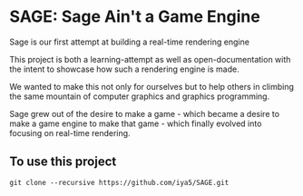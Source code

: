 # SAGE: Sage Ain't a Game Engine

Sage is our first attempt at building a real-time rendering engine

This project is both a learning-attempt as well as open-documentation with the
intent to showcase how such a rendering engine is made. 

We wanted to make this not only for ourselves but to help others in climbing the
same mountain of computer graphics and graphics programming.

Sage grew out of the desire to make a game - which became a desire to make a 
game engine to make that game - which finally evolved into focusing on real-time
rendering.

## To use this project
```git
git clone --recursive https://github.com/iya5/SAGE.git
```
